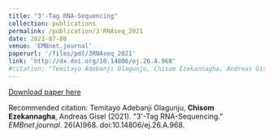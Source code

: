 ```yaml
---
title: "3'-Tag RNA-Sequencing"
collection: publications
permalink: /publication/3'RNAseq_2021
date: 2021-07-08
venue: 'EMBnet.journal'
paperurl: '/files/pdf/3RNAseq_2021'
link: 'http://dx.doi.org/10.14806/ej.26.A.968'
#citation: "Temitayo Adebanji Olagunju, Chisom Ezekannagha, Andreas Gisel (2021). &quot;3'-Tag RNA-Sequencing.&quot; <i>EMBnet.journal</i>. 26(A)968. doi:10.14806/ej.26.A.968"
---
```


[Download paper here](/files/pdf/3RNAseq_2021)

Recommended citation: Temitayo Adebanji Olagunju, **Chisom Ezekannagha**, Andreas Gisel (2021). "3'-Tag RNA-Sequencing." <i>EMBnet.journal</i>. 26(A)968. doi:10.14806/ej.26.A.968.